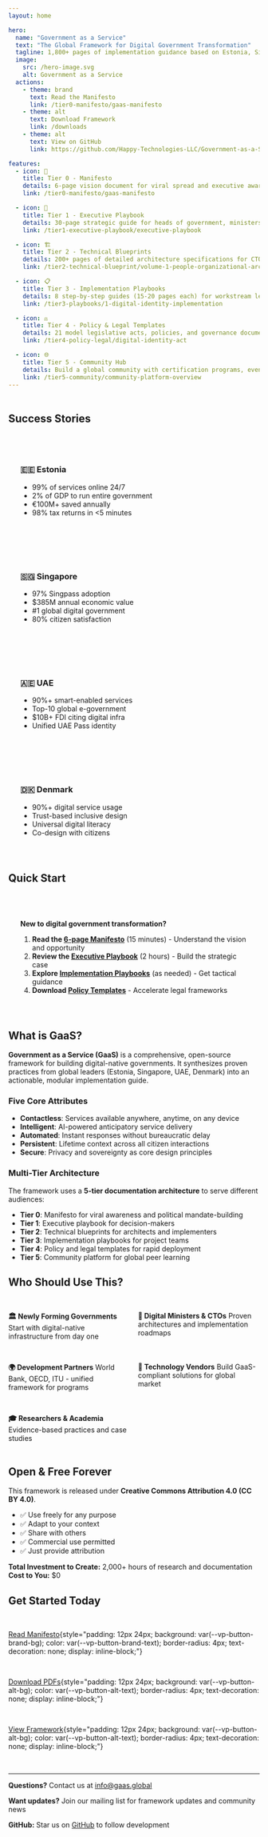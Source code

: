 ```yaml
---
layout: home

hero:
  name: "Government as a Service"
  text: "The Global Framework for Digital Government Transformation"
  tagline: 1,800+ pages of implementation guidance based on Estonia, Singapore, UAE, and Denmark
  image:
    src: /hero-image.svg
    alt: Government as a Service
  actions:
    - theme: brand
      text: Read the Manifesto
      link: /tier0-manifesto/gaas-manifesto
    - theme: alt
      text: Download Framework
      link: /downloads
    - theme: alt
      text: View on GitHub
      link: https://github.com/Happy-Technologies-LLC/Government-as-a-Service

features:
  - icon: 📖
    title: Tier 0 - Manifesto
    details: 6-page vision document for viral spread and executive awareness. Start here to understand the digital government transformation opportunity.
    link: /tier0-manifesto/gaas-manifesto

  - icon: 📘
    title: Tier 1 - Executive Playbook
    details: 30-page strategic guide for heads of government, ministers, and C-suite executives. Build the business case and implementation roadmap.
    link: /tier1-executive-playbook/executive-playbook

  - icon: 🏗️
    title: Tier 2 - Technical Blueprints
    details: 200+ pages of detailed architecture specifications for CTOs and technical teams. Proven patterns from global leaders.
    link: /tier2-technical-blueprint/volume-1-people-organizational-architecture

  - icon: 📋
    title: Tier 3 - Implementation Playbooks
    details: 8 step-by-step guides (15-20 pages each) for workstream leads. From digital identity to change management.
    link: /tier3-playbooks/1-digital-identity-implementation

  - icon: ⚖️
    title: Tier 4 - Policy & Legal Templates
    details: 21 model legislative acts, policies, and governance documents. Ready to adapt for your jurisdiction.
    link: /tier4-policy-legal/digital-identity-act

  - icon: 🌐
    title: Tier 5 - Community Hub
    details: Build a global community with certification programs, events, and a practitioner network.
    link: /tier5-community/community-platform-overview
---
```


<div class="vp-doc" style="margin-top: 48px;">

## Success Stories

<div style="display: grid; grid-template-columns: repeat(auto-fit, minmax(250px, 1fr)); gap: 24px; margin: 32px 0;">

<div style="padding: 24px; border: 1px solid var(--vp-c-divider); border-radius: 8px;">
<h3>🇪🇪 Estonia</h3>
<ul>
<li>99% of services online 24/7</li>
<li>2% of GDP to run entire government</li>
<li>€100M+ saved annually</li>
<li>98% tax returns in <5 minutes</li>
</ul>
</div>

<div style="padding: 24px; border: 1px solid var(--vp-c-divider); border-radius: 8px;">
<h3>🇸🇬 Singapore</h3>
<ul>
<li>97% Singpass adoption</li>
<li>$385M annual economic value</li>
<li>#1 global digital government</li>
<li>80% citizen satisfaction</li>
</ul>
</div>

<div style="padding: 24px; border: 1px solid var(--vp-c-divider); border-radius: 8px;">
<h3>🇦🇪 UAE</h3>
<ul>
<li>90%+ smart-enabled services</li>
<li>Top-10 global e-government</li>
<li>$10B+ FDI citing digital infra</li>
<li>Unified UAE Pass identity</li>
</ul>
</div>

<div style="padding: 24px; border: 1px solid var(--vp-c-divider); border-radius: 8px;">
<h3>🇩🇰 Denmark</h3>
<ul>
<li>90%+ digital service usage</li>
<li>Trust-based inclusive design</li>
<li>Universal digital literacy</li>
<li>Co-design with citizens</li>
</ul>
</div>

</div>

## Quick Start

<div style="background: var(--vp-c-bg-soft); padding: 24px; border-radius: 8px; margin: 32px 0;">

**New to digital government transformation?**

1. **Read the [6-page Manifesto](/tier0-manifesto/gaas-manifesto)** (15 minutes) - Understand the vision and opportunity
2. **Review the [Executive Playbook](/tier1-executive-playbook/executive-playbook)** (2 hours) - Build the strategic case
3. **Explore [Implementation Playbooks](/tier3-playbooks/1-digital-identity-implementation)** (as needed) - Get tactical guidance
4. **Download [Policy Templates](/tier4-policy-legal/digital-identity-act)** - Accelerate legal frameworks

</div>

## What is GaaS?

**Government as a Service (GaaS)** is a comprehensive, open-source framework for building digital-native governments. It synthesizes proven practices from global leaders (Estonia, Singapore, UAE, Denmark) into an actionable, modular implementation guide.

### Five Core Attributes

- **Contactless**: Services available anywhere, anytime, on any device
- **Intelligent**: AI-powered anticipatory service delivery
- **Automated**: Instant responses without bureaucratic delay
- **Persistent**: Lifetime context across all citizen interactions
- **Secure**: Privacy and sovereignty as core design principles

### Multi-Tier Architecture

The framework uses a **5-tier documentation architecture** to serve different audiences:

- **Tier 0**: Manifesto for viral awareness and political mandate-building
- **Tier 1**: Executive playbook for decision-makers
- **Tier 2**: Technical blueprints for architects and implementers
- **Tier 3**: Implementation playbooks for project teams
- **Tier 4**: Policy and legal templates for rapid deployment
- **Tier 5**: Community platform for global peer learning

## Who Should Use This?

<div style="display: grid; grid-template-columns: repeat(auto-fit, minmax(200px, 1fr)); gap: 16px; margin: 32px 0;">

**🏛️ Newly Forming Governments**
Start with digital-native infrastructure from day one

**🎯 Digital Ministers & CTOs**
Proven architectures and implementation roadmaps

**🌍 Development Partners**
World Bank, OECD, ITU - unified framework for programs

**💼 Technology Vendors**
Build GaaS-compliant solutions for global market

**🎓 Researchers & Academia**
Evidence-based practices and case studies

</div>

## Open & Free Forever

This framework is released under **Creative Commons Attribution 4.0 (CC BY 4.0)**.

- ✅ Use freely for any purpose
- ✅ Adapt to your context
- ✅ Share with others
- ✅ Commercial use permitted
- ✅ Just provide attribution

**Total Investment to Create:** 2,000+ hours of research and documentation
**Cost to You:** $0

## Get Started Today

<div style="display: flex; gap: 16px; margin: 32px 0; flex-wrap: wrap;">

[Read Manifesto](/tier0-manifesto/gaas-manifesto){style="padding: 12px 24px; background: var(--vp-button-brand-bg); color: var(--vp-button-brand-text); border-radius: 4px; text-decoration: none; display: inline-block;"}

[Download PDFs](/downloads){style="padding: 12px 24px; background: var(--vp-button-alt-bg); color: var(--vp-button-alt-text); border-radius: 4px; text-decoration: none; display: inline-block;"}

[View Framework](/framework){style="padding: 12px 24px; background: var(--vp-button-alt-bg); color: var(--vp-button-alt-text); border-radius: 4px; text-decoration: none; display: inline-block;"}

</div>

---

**Questions?** Contact us at [info@gaas.global](mailto:info@gaas.global)

**Want updates?** Join our mailing list for framework updates and community news

**GitHub:** Star us on [GitHub](https://github.com/yourusername/gaas-framework) to follow development

</div>
